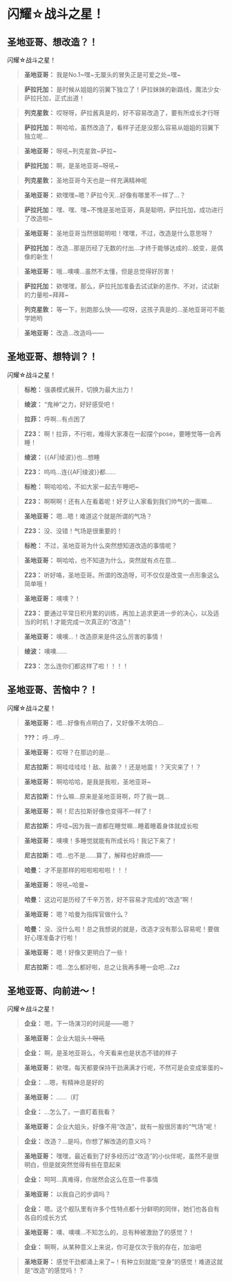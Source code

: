 # 闪耀☆战斗之星！

## 圣地亚哥、想改造？！

闪耀☆战斗之星！

> **圣地亚哥：**
> 我是No.1~嘿~无厘头的冒失正是可爱之处~嘿~

> **萨拉托加：**
> 是时候从姐姐的羽翼下独立了！萨拉妹妹的新路线，魔法少女·萨拉托加，正式出道！

> **列克星敦：**
> 哎呀呀，萨拉酱真是的，好不容易改造了，要有所成长才行呀

> **萨拉托加：**
> 啊哈哈，虽然改造了，看样子还是没那么容易从姐姐的羽翼下独立呢…

> **圣地亚哥：**
> 呀吼~列克星敦~萨拉~

> **萨拉托加：**
> 啊，是圣地亚哥~呀吼~

> **列克星敦：**
> 圣地亚哥今天也是一样充满精神呢

> **圣地亚哥：**
> 欸嘿嘿~嗯？萨拉今天…好像有哪里不一样了…？

> **萨拉托加：**
> 嘿、嘿、嘿~不愧是圣地亚哥，真是聪明，萨拉托加，成功进行了改造啦~

> **圣地亚哥：**
> 圣地亚哥当然很聪明啦！嘿嘿，不过，改造是什么意思呀？

> **萨拉托加：**
> 改造…那是历经了无数的付出…才终于能够达成的…蜕变，是偶像的新生！

> **圣地亚哥：**
> 哦…噢噢…虽然不太懂，但是总觉得好厉害！

> **萨拉托加：**
> 欸嘿嘿，那么，萨拉托加准备去试试新的恶作、不对，试试新的力量啦~拜拜~

> **列克星敦：**
> 等一下，别跑那么快——哎呀，这孩子真是的…圣地亚哥可不能学她哟

> **圣地亚哥：**
> 改造…改造吗——

## 圣地亚哥、想特训？！

闪耀☆战斗之星！

> **标枪：**
> 强袭模式展开，切换为最大出力！

> **绫波：**
> “鬼神”之力，好好感受吧！

> **拉菲：**
> 呼啊…有点困了

> **Z23：**
> 啊！拉菲，不行啦，难得大家凑在一起摆个pose，要睡觉等一会再睡！

> **绫波：**
> {{AF|绫波}}也…想睡

> **Z23：**
> 呜呜…连{{AF|绫波}}都……

> **标枪：**
> 啊哈哈哈，不如大家一起去午睡吧~

> **Z23：**
> 啊啊啊！还有人在看着呢！好歹让人家看到我们帅气的一面嘛…

> **圣地亚哥：**
> 嗯…嗯！难道这个就是所谓的气场？

> **Z23：**
> 没、没错！气场是很重要的！

> **标枪：**
> 不过，圣地亚哥为什么突然想知道改造的事情呢？

> **圣地亚哥：**
> 啊哈哈，也不知道为什么，突然就有点在意…

> **Z23：**
> 听好咯，圣地亚哥。所谓的改造呀，可不仅仅是改变一点形象这么简单哦！

> **圣地亚哥：**
> 噢噢？！

> **Z23：**
> 要通过平常日积月累的训练，再加上追求更进一步的决心，以及适当的时机！才能完成一次真正的“改造”！

> **圣地亚哥：**
> 噢噢…！改造原来是件这么厉害的事情！

> **绫波：**
> 噢噢……

> **Z23：**
> 怎么连你们都这样了啦！！！！

## 圣地亚哥、苦恼中？！

闪耀☆战斗之星！

> **圣地亚哥：**
> 唔…好像有点明白了，又好像不太明白…

> **???：**
> 呼…呼…

> **圣地亚哥：**
> 哎呀？在那边的是…

> **尼古拉斯：**
> 啊哇哇哇哇！敌、敌袭？！还是地震！？天灾来了！？

> **圣地亚哥：**
> 啊哈哈哈，是我是我啦，圣地亚哥~

> **尼古拉斯：**
> 什么嘛…原来是圣地亚哥啊，吓了我一跳…

> **圣地亚哥：**
> 啊！尼古拉斯好像也变得不一样了！

> **尼古拉斯：**
> 呼哇~因为我一直都在睡觉嘛…睡着睡着身体就成长啦

> **圣地亚哥：**
> 噢噢！多睡觉就能有所成长吗！我记下来了！

> **尼古拉斯：**
> 唔…也不是……算了，解释也好麻烦——

> **哈曼：**
> 才不是那样的啦啦啦啦啦！！！

> **圣地亚哥：**
> 呀吼~哈曼~

> **哈曼：**
> 这边可是历经了千辛万苦，好不容易才完成的“改造”啊！

> **圣地亚哥：**
> 嗯？哈曼为指挥官做什么？

> **哈曼：**
> 没、没什么啦！总之我想说的就是，改造才没有那么容易呢！要做好心理准备才行啦！

> **圣地亚哥：**
> 嗯！好像又更明白了一些！

> **尼古拉斯：**
> 唔…怎么都好啦，总之让我再多睡一会吧…Zzz

## 圣地亚哥、向前进～！

闪耀☆战斗之星！

> **企业：**
> 嗯，下一场演习的时间是——嗯？

> **圣地亚哥：**
> 企业大姐头~~！呀吼~~

> **企业：**
> 啊，是圣地亚哥么，今天看来也是状态不错的样子

> **圣地亚哥：**
> 欸嘿，每天都要保持干劲满满才行呢，不然可是会变成笨蛋的~

> **企业：**
> …嗯，有精神总是好的

> **圣地亚哥：**
> ……（盯

> **企业：**
> …怎么了，一直盯着我看？

> **圣地亚哥：**
> 企业大姐头，好像不用“改造”，就有一股很厉害的“气场”呢！

> **企业：**
> 改造？…是吗，你想了解改造的意义吗？

> **圣地亚哥：**
> 嘿嘿，最近看到了好多经历过“改造”的小伙伴呢，虽然不是很明白，但是就突然觉得有些在意起来

> **企业：**
> 呵呵…真难得，你居然会这么在意一件事情

> **圣地亚哥：**
> 以我自己的步调吗？

> **企业：**
> 嗯。这个舰队里有许多个性特点都十分鲜明的同伴，她们也各自有各自的成长方式

> **圣地亚哥：**
> 噢、噢噢…不知怎么的，总有种被激励了的感觉？！

> **企业：**
> 啊啊，从某种意义上来说，你可是仅次于我的存在，加油吧

> **圣地亚哥：**
> 感觉干劲都涌上来了~！有种立刻就能“变身”的感觉！难道这就是“改造”的感觉吗！？

